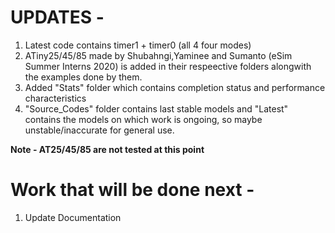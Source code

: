 # UPDATES - 

1. Latest code contains timer1 + timer0 (all 4 four modes)
2. ATiny25/45/85 made by Shubahngi,Yaminee and Sumanto (eSim Summer Interns 2020) is added in their respeective folders alongwith the examples done by them.
3. Added "Stats" folder which contains completion status and performance characteristics
4. "Source_Codes" folder contains last stable models and "Latest" contains the models on which work is ongoing, so maybe unstable/inaccurate for general use.

**Note - AT25/45/85 are not tested at this point**

# Work that will be done next - 

1. Update Documentation
